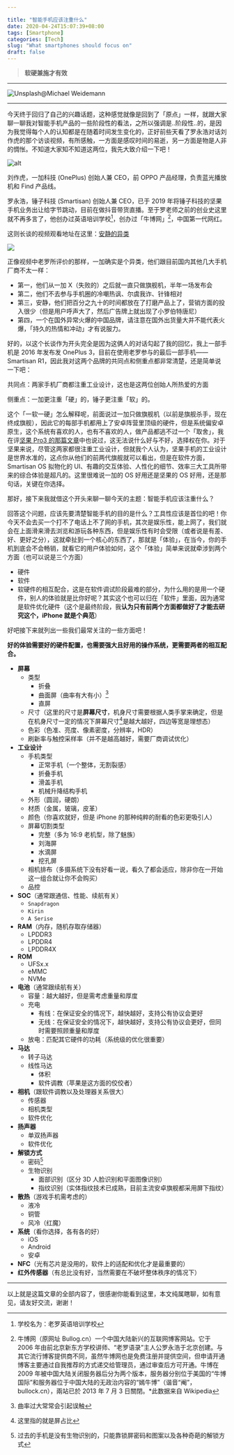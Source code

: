 ```yaml
---

title: "智能手机应该注重什么"
date: 2020-04-24T15:07:39+08:00
tags: [Smartphone]
categories: [Tech]
slug: "What smartphones should focus on"
draft: false
---
```


> **软硬兼施才有效**

---

![](https://dawnblog-1300625500.cos.ap-guangzhou.myqcloud.com/images/20200424171138.jpg "Unsplash@Michael Weidemann")

---

今天终于回归了自己的兴趣话题，这种感觉就像是回到了「原点」一样，就跟大家聊一聊我对智能手机产品的一些阶段性的看法，之所以强调是..阶段性..的，是因为我觉得每个人的认知都是在随着时间发生变化的，正好前些天看了罗永浩对话刘作虎的那个访谈视频，有所感触，一方面是感叹时间的易逝，另一方面是物是人非的惆怅。不知道大家知不知道这两位，我先大致介绍一下吧！

![alt](https://dawnblog-1300625500.cos.ap-guangzhou.myqcloud.com/images/20200424152744.jpg "刘作虎在老罗的直播间")

刘作虎，一加科技 (OnePlus) 创始人兼 CEO，前 OPPO 产品经理，负责蓝光播放机和 Find 产品线。

罗永浩，锤子科技 (Smartisan) 创始人兼 CEO，已于 2019 年将锤子科技的坚果手机业务出让给字节跳动，目前在做抖音带货直播。至于罗老师之前的创业史这里就不再多言了，他创办过英语培训学校[^1]，创办过「牛博网」[^2]，中国第一代网红。

[^1]: 学校名为：老罗英语培训学校
[^2]: 牛博网（原网址 Bullog.cn）一个中国大陆新兴的互联网博客网站。它于 2006 年由前北京新东方学校讲师、“老罗语录”主人公罗永浩于北京创建。与其它流行博客提供商不同，虽然牛博网也是免费注册并提供空间，但申请开通博客主要通过自我推荐的方式递交给管理员，通过审查后方可开通。牛博在 2009 年被中国大陆关闭服务器后分为两个版本，服务器分别位于美国的“牛博国际”和服务器位于中国大陆的无政治内容的“嫣牛博”（谐音“阉”，bullock.cn），兩站已於 2013 年 7 月 3 日關閉。*此数据来自 Wikipedia

这则长谈的视频观看地址在这里：[安静的异类](https://weibo.com/1640571365/IDtui6dOI)

![](https://dawnblog-1300625500.cos.ap-guangzhou.myqcloud.com/images/20200424152923.png)

正像视频中老罗所评价的那样，一加确实是个异类，他们跟目前国内其他几大手机厂商不太一样：

- 第一，他们从一加 X（失败的）之后就一直只做旗舰机，半年一场发布会
- 第二，他们不去参与手机圈的冷嘲热讽、尔虞我诈、针锋相对
- 第三，安静，他们把百分之九十的时间都放在了打磨产品上了，营销方面的投入很少（但是用户呼声大了，然后广告牌上就出现了小罗伯特唐尼）
- 第四，一个在国外异常火爆的中国品牌，请注意在国外出货量大并不能代表火爆，「持久的热情和冲动」才有说服力。

好的，以这个长谈作为开头完全是因为这俩人的对话勾起了我的回忆，我上一部手机是 2016 年发布发 OnePlus 3，目前在使用老罗参与的最后一部手机——Smartisan R1，因此我对这两个品牌的共同点和侧重点都非常清楚，还是简单说一下吧：

共同点：两家手机厂商都注重工业设计，这也是这两位创始人所热爱的方面

侧重点：一加更注重「硬」的，锤子更注重「软」的。

这个「一软一硬」怎么解释呢，前面说过一加只做旗舰机（以前是旗舰杀手，现在终成旗舰），因此它的每部手机都用上了安卓阵营里顶级的硬件，但是系统偏安卓原生，这个系统有喜欢的人，也有不喜欢的人，做产品都逃不过一个「取舍」，我在评[坚果 Pro3 的那篇文章](https://dawner.top/posts/about-smartisan-pro3/)中也说过，这无法说什么好与不好，选择权在你。对于坚果来说，尽管这两家都很注重工业设计，但就我个人认为，坚果手机的工业设计是世界水准的，这点你从他们的前两代旗舰就可以看出，但是在软件方面，Smartisan OS 拟物化的 UI、有趣的交互体验、人性化的细节、效率三大工具所带来的综合体验是超凡的。这里很难说一加的 OS 好用还是坚果的 OS 好用，还是那句话，关键在你选择。

那好，接下来我就借这个开头来聊一聊今天的主题：智能手机应该注重什么？

回答这个问题，应该先要清楚智能手机的目的是什么？工具性应该是首位的吧！你今天不会去买一个打不了电话上不了网的手机，其次是娱乐性，能上网了，我们就会在上面滑来滑去浏览和游玩各种东西，但是娱乐性有时会受限（或者说是有差、好、更好之分），这就牵扯到一个核心的东西了，那就是「体验」，在当今，你的手机到底会不会畅销，就看它的用户体验如何，这个「体验」简单来说就牵涉到两个方面（也可以说是三个方面）

- 硬件
- 软件
- 软硬件的相互配合，这是在软件调试阶段最难的部分，为什么用的是用一个硬件，别人的体验就是比你好呢？其实这个也可以归在「软件」里面，因为通常是软件优化硬件（这个是最终阶段，我**认为只有前两个方面都做好了才能去研究这个，iPhone 就是个典范**）

好吧接下来就列出一些我们最常关注的一些方面吧！

**好的体验需要好的硬件配置，也需要强大且好用的操作系统，更需要两者的相互配合。**

- **屏幕**
  - 类型
    - 折叠
    - 曲面屏（曲率有大有小）[^3]
    - 直屏
  - 尺寸（这里的尺寸是**屏幕尺寸**，机身尺寸需要根据人类手掌来确定，但是在机身尺寸一定的情况下屏幕尺寸[^4]是越大越好，四边等宽是理想态）
  - 色彩（色准、亮度、像素密度，分辨率，HDR）
  - 刷新率与触控采样率（并不是越高越好，需要厂商调试优化）
- **工业设计**
  - 手机类型
    - 正常手机（一个整体，无割裂感）
    - 折叠手机
    - 滑盖手机
    - 机械升降结构手机
  - 外形（圆润，硬朗）
  - 材质（金属，玻璃，皮革）
  - 颜色（你喜欢就好，但是 iPhone 的那种纯粹的耐看的色彩更吸引人）
  - 屏幕切割类型
    - 完整（多为 16:9 老机型，除了魅族）
    - 刘海屏
    - 水滴屏
    - 挖孔屏
  - 相机排布（多摄系统下没有好看一说，看久了都会适应，除非你在一开始这一组合就让你不会购买）
  - 品控
- **SOC**（通常跟通信、性能、续航有关）
  - `Snapdragon`
  - `Kirin`
  - `A Serise` 
- **RAM**（内存，随机存取存储器）
  - LPDDR3
  - LPDDR4
  - LPDDR4X
- **ROM**
  - UFSx.x
  - eMMC
  - NVMe
- **电池**（通常跟续航有关）
  - 容量：越大越好，但是需考虑重量和厚度
  - 充电
    - 有线：在保证安全的情况下，越快越好，支持公有协议会更好
    - 无线：在保证安全的情况下，越快越好，支持公有协议会更好，但同时需要照顾重量和厚度
  - 放电：匹配其它硬件的功耗（系统级的优化很重要）
- **马达**
  - 转子马达
  - 线性马达
    - 体积
    - 软件调教（苹果是这方面的佼佼者）
- **相机**（跟软件调教以及处理器关系很大）
  - 传感器
  - 相机类型
  - 软件优化
- **扬声器**
  - 单双扬声器
  - 软件优化
- **解锁方式**
  - 密码[^5]
  - 生物识别
    - 面部识别（区分 3D 人脸识别和平面图像识别）
    - 指纹识别（实体指纹技术已成熟，目前主流安卓旗舰都采用屏下指纹）
- **散热**（游戏手机需考虑的）
  - 液冷
  - 铜管
  - 风冷（红魔）
- **系统**（看你选择，各有各的好）
  - iOS
  - Android
  - 安卓
- **NFC**（光有芯片是没用的，软件上的适配和优化才是最重要的）
- **红外传感器**（有总比没有好，当然需要在不破坏整体秩序的情况下）

[^3]: 曲率过大常常会引起误触
[^4]: 这里指的就是屏占比
[^5]: 过去的手机是没有生物识别的，只能靠锁屏密码和图案以及各种奇葩的解锁方式



---

以上就是这篇文章的全部内容了，很感谢你能看到这里，本文纯属瞎聊，如有意见，请友好交流，谢谢！